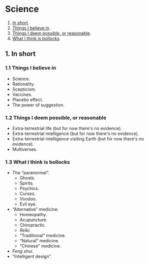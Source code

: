 # Science

1. [In short](#1-in-short).
  1. [Things I believe in](#11-things-i-believe-in).
  1. [Things I deem possible, or reasonable](#12-things-i-deem-possible-or-reasonable).
  1. [What I think is bollocks](#13-what-i-think-is-bollocks).

## 1. In short

### 1.1 Things I believe in

* Science.
* Rationality.
* Scepticism.
* Vaccines.
* Placebo effect.
* The power of suggestion.

### 1.2 Things I deem possible, or reasonable

* Extra-terrestrial life (but for now there's no evidence).
* Extra-terrestrial intelligence (but for now there's no evidence).
* Extra-terrestrial intelligence visiting Earth (but for now there's no evidence).
* Multiverses.

### 1.3 What I think is bollocks

* The &ldquo;paranormal&rdquo;.
  * Ghosts.
  * Spirits.
  * Psychics.
  * Curses.
  * Voodoo.
  * Evil eye.
* &ldquo;Alternative&rdquo; medicine.
  * Homeopathy.
  * Acupuncture.
  * Chiropractic.
  * *Reiki*.
  * &ldquo;Traditional&rdquo; medicine.
  * &ldquo;Natural&rdquo; medicine.
  * &ldquo;Chinese&rdquo; medicine.
* *Feng shui*.
* &ldquo;Intelligent design&rdquo;.

